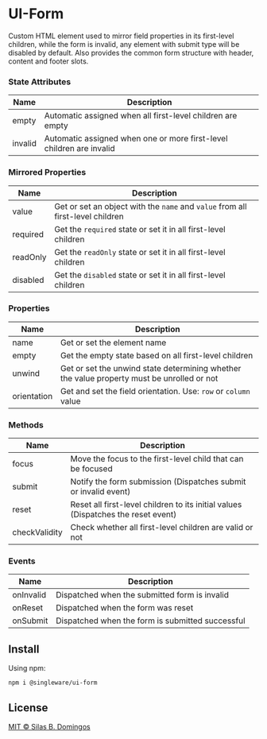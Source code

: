 # UI-Form

Custom HTML element used to mirror field properties in its first-level children, while the form is invalid, any element with submit type will be disabled by default. Also provides the common form structure with header, content and footer slots.

### State Attributes

| Name    | Description                                                          |
| ------- | -------------------------------------------------------------------- |
| empty   | Automatic assigned when all first-level children are empty           |
| invalid | Automatic assigned when one or more first-level children are invalid |

### Mirrored Properties

| Name     | Description                                                                    |
| -------- | ------------------------------------------------------------------------------ |
| value    | Get or set an object with the `name` and `value` from all first-level children |
| required | Get the `required` state or set it in all first-level children                 |
| readOnly | Get the `readOnly` state or set it in all first-level children                 |
| disabled | Get the `disabled` state or set it in all first-level children                 |

### Properties

| Name        | Description                                                                                |
| ----------- | ------------------------------------------------------------------------------------------ |
| name        | Get or set the element name                                                                |
| empty       | Get the empty state based on all first-level children                                      |
| unwind      | Get or set the unwind state determining whether the value property must be unrolled or not |
| orientation | Get and set the field orientation. Use: `row` or `column` value                            |

### Methods

| Name          | Description                                                                       |
| ------------- | --------------------------------------------------------------------------------- |
| focus         | Move the focus to the first-level child that can be focused                       |
| submit        | Notify the form submission (Dispatches submit or invalid event)                   |
| reset         | Reset all first-level children to its initial values (Dispatches the reset event) |
| checkValidity | Check whether all first-level children are valid or not                           |

### Events

| Name      | Description                                      |
| --------- | ------------------------------------------------ |
| onInvalid | Dispatched when the submitted form is invalid    |
| onReset   | Dispatched when the form was reset               |
| onSubmit  | Dispatched when the form is submitted successful |

## Install

Using npm:

```sh
npm i @singleware/ui-form
```

## License

[MIT &copy; Silas B. Domingos](https://balmante.eti.br)
